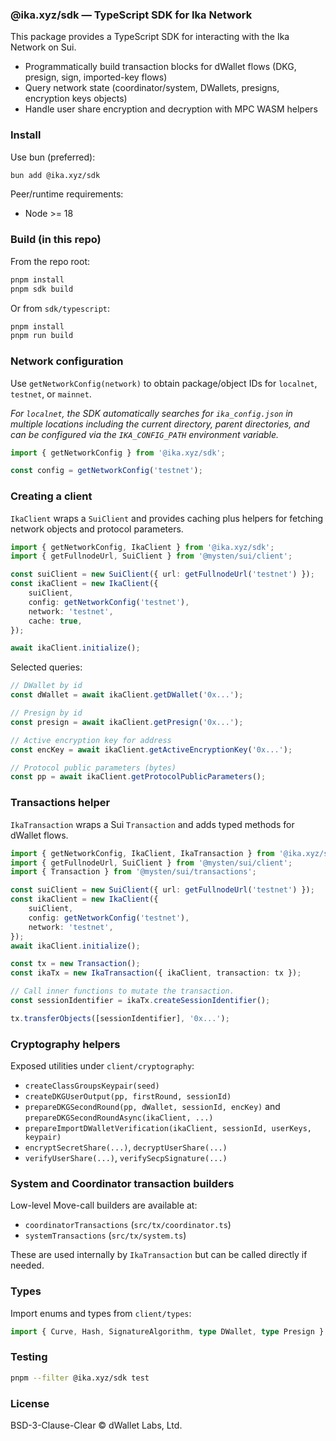 ### @ika.xyz/sdk — TypeScript SDK for Ika Network

This package provides a TypeScript SDK for interacting with the Ika Network on Sui.

- Programmatically build transaction blocks for dWallet flows (DKG, presign, sign, imported-key
  flows)
- Query network state (coordinator/system, DWallets, presigns, encryption keys objects)
- Handle user share encryption and decryption with MPC WASM helpers

### Install

Use bun (preferred):

```bash
bun add @ika.xyz/sdk
```

Peer/runtime requirements:

- Node >= 18

### Build (in this repo)

From the repo root:

```bash
pnpm install
pnpm sdk build
```

Or from `sdk/typescript`:

```bash
pnpm install
pnpm run build
```

### Network configuration

Use `getNetworkConfig(network)` to obtain package/object IDs for `localnet`, `testnet`, or
`mainnet`.

_For `localnet`, the SDK automatically searches for `ika_config.json` in multiple locations
including the current directory, parent directories, and can be configured via the `IKA_CONFIG_PATH`
environment variable._

```ts
import { getNetworkConfig } from '@ika.xyz/sdk';

const config = getNetworkConfig('testnet');
```

### Creating a client

`IkaClient` wraps a `SuiClient` and provides caching plus helpers for fetching network objects and
protocol parameters.

```ts
import { getNetworkConfig, IkaClient } from '@ika.xyz/sdk';
import { getFullnodeUrl, SuiClient } from '@mysten/sui/client';

const suiClient = new SuiClient({ url: getFullnodeUrl('testnet') });
const ikaClient = new IkaClient({
	suiClient,
	config: getNetworkConfig('testnet'),
	network: 'testnet',
	cache: true,
});

await ikaClient.initialize();
```

Selected queries:

```ts
// DWallet by id
const dWallet = await ikaClient.getDWallet('0x...');

// Presign by id
const presign = await ikaClient.getPresign('0x...');

// Active encryption key for address
const encKey = await ikaClient.getActiveEncryptionKey('0x...');

// Protocol public parameters (bytes)
const pp = await ikaClient.getProtocolPublicParameters();
```

### Transactions helper

`IkaTransaction` wraps a Sui `Transaction` and adds typed methods for dWallet flows.

```ts
import { getNetworkConfig, IkaClient, IkaTransaction } from '@ika.xyz/sdk';
import { getFullnodeUrl, SuiClient } from '@mysten/sui/client';
import { Transaction } from '@mysten/sui/transactions';

const suiClient = new SuiClient({ url: getFullnodeUrl('testnet') });
const ikaClient = new IkaClient({
	suiClient,
	config: getNetworkConfig('testnet'),
	network: 'testnet',
});
await ikaClient.initialize();

const tx = new Transaction();
const ikaTx = new IkaTransaction({ ikaClient, transaction: tx });

// Call inner functions to mutate the transaction.
const sessionIdentifier = ikaTx.createSessionIdentifier();

tx.transferObjects([sessionIdentifier], '0x...');
```

### Cryptography helpers

Exposed utilities under `client/cryptography`:

- `createClassGroupsKeypair(seed)`
- `createDKGUserOutput(pp, firstRound, sessionId)`
- `prepareDKGSecondRound(pp, dWallet, sessionId, encKey)` and
  `prepareDKGSecondRoundAsync(ikaClient, ...)`
- `prepareImportDWalletVerification(ikaClient, sessionId, userKeys, keypair)`
- `encryptSecretShare(...)`, `decryptUserShare(...)`
- `verifyUserShare(...)`, `verifySecpSignature(...)`

### System and Coordinator transaction builders

Low-level Move-call builders are available at:

- `coordinatorTransactions` (`src/tx/coordinator.ts`)
- `systemTransactions` (`src/tx/system.ts`)

These are used internally by `IkaTransaction` but can be called directly if needed.

### Types

Import enums and types from `client/types`:

```ts
import { Curve, Hash, SignatureAlgorithm, type DWallet, type Presign } from '@ika.xyz/sdk';
```

### Testing

```bash
pnpm --filter @ika.xyz/sdk test
```

### License

BSD-3-Clause-Clear © dWallet Labs, Ltd.
